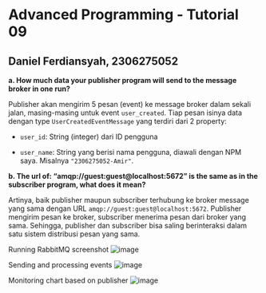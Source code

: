 # Advanced Programming - Tutorial 09
## Daniel Ferdiansyah, 2306275052

**a. How much data your publisher program will send to the message broker in one
run?**

Publisher akan mengirim 5 pesan (event) ke message broker dalam sekali jalan, masing-masing untuk event `user_created`. Tiap pesan isinya data dengan type `UserCreatedEventMessage` yang terdiri dari 2 property:

- `user_id`: String (integer) dari ID pengguna

- `user_name`: String yang berisi nama pengguna, diawali dengan NPM saya. Misalnya `"2306275052-Amir"`. 

**b. The url of: “amqp://guest:guest@localhost:5672” is the same as in the subscriber
program, what does it mean?**

Artinya, baik publisher maupun subscriber terhubung ke broker message yang sama dengan URL `amqp://guest:guest@localhost:5672`. Publisher mengirim pesan ke broker, subscriber menerima pesan dari broker yang sama. Sehingga, publisher dan subscriber bisa saling berinteraksi dalam satu sistem distribusi pesan yang sama.


Running RabbitMQ screenshot
![image](https://github.com/user-attachments/assets/527887db-b496-45eb-845f-8bdaccf9f9c1)

Sending and processing events
![image](https://github.com/user-attachments/assets/904251e8-3475-4e9e-9d74-00d77548e726)

Monitoring chart based on publisher
![image](https://github.com/user-attachments/assets/849fddb4-44a7-4b72-9d3b-b57c0c2a0938)

